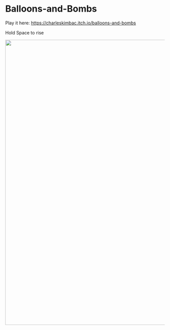 # Balloons-and-Bombs
Play it here: https://charleskimbac.itch.io/balloons-and-bombs

Hold Space to rise

<img src="/Assets/Challenge%203/Images,%20GIFs/gamePreview.gif" width=900 />
